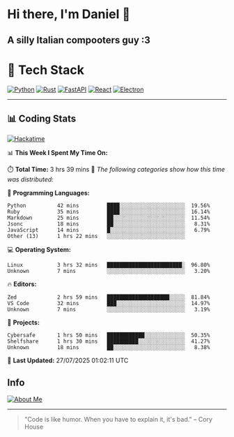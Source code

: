 # Hi there, I'm Daniel 👋

## A silly Italian compooters guy :3

# 🚀 Tech Stack

[![Python](https://img.shields.io/badge/Python-3.13%2B-blue?style=for-the-badge&logo=python&logoColor=white)](https://www.python.org/)
[![Rust](https://img.shields.io/badge/Rust-1.87%2B-black?style=for-the-badge&logo=rust&logoColor=white)](https://www.rust-lang.org/)
[![FastAPI](https://img.shields.io/badge/FastAPI-0.110.0%2B-green?style=for-the-badge&logo=fastapi&logoColor=white)](https://fastapi.tiangolo.com/)
[![React](https://img.shields.io/badge/React-19.1.0%2B-blue?style=for-the-badge&logo=react&logoColor=white)](https://react.dev/)
[![Electron](https://img.shields.io/badge/Electron-36.2.0%2B-dark?style=for-the-badge&logo=electron&logoColor=white)](https://www.electronjs.org/)

---

## 📊 Coding Stats

[![Hackatime](https://img.shields.io/badge/Hackatime-Hack%20Club-orange?style=for-the-badge&logo=wakatime&logoColor=white)](https://hackatime.hackclub.com)

<!--START_SECTION:waka-->
📊 **This Week I Spent My Time On:**

⏱️ **Total Time:** 3 hrs 39 mins
📝 *The following categories show how this time was distributed:*

💬 **Programming Languages:**
```text
Python          42 mins         ████░░░░░░░░░░░░░░░░░░░░░  19.56%
Ruby            35 mins         ████░░░░░░░░░░░░░░░░░░░░░  16.14%
Markdown        25 mins         ██░░░░░░░░░░░░░░░░░░░░░░░  11.54%
Jsonc           18 mins         ██░░░░░░░░░░░░░░░░░░░░░░░   8.31%
JavaScript      14 mins         █░░░░░░░░░░░░░░░░░░░░░░░░   6.79%
Other (13)      1 hrs 22 mins   ░░░░░░░░░░░░░░░░░░░░░░░░░
```

💻 **Operating System:**
```text
Linux           3 hrs 32 mins   ████████████████████████░  96.80%
Unknown         7 mins          ░░░░░░░░░░░░░░░░░░░░░░░░░   3.20%
```

🔥 **Editors:**
```text
Zed             2 hrs 59 mins   ████████████████████░░░░░  81.84%
VS Code         32 mins         ███░░░░░░░░░░░░░░░░░░░░░░  14.97%
Unknown         7 mins          ░░░░░░░░░░░░░░░░░░░░░░░░░   3.19%
```

📁 **Projects:**
```text
Cybersafe       1 hrs 50 mins   ████████████░░░░░░░░░░░░░  50.35%
Shelfshare      1 hrs 30 mins   ██████████░░░░░░░░░░░░░░░  41.27%
Unknown         18 mins         ██░░░░░░░░░░░░░░░░░░░░░░░   8.38%
```

📅 **Last Updated:** 27/07/2025 01:02:11 UTC

<!--END_SECTION:waka-->


## Info
[![About Me](https://img.shields.io/badge/About--Me-black?style=for-the-badge&logo=numpy&logoColor=white)](https://danielscos.github.io/about_me)

---

> "Code is like humor. When you have to explain it, it's bad." – Cory House
